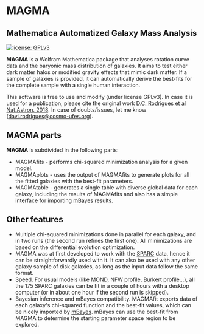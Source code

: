 # MAGMA
## Mathematica Automatized Galaxy Mass Analysis
[![license: GPLv3](https://img.shields.io/badge/license-GPLv3-brightgreen.svg)](https://github.com/davi-rodrigues/MAGMA/blob/master/LICENSE.txt)

**MAGMA** is a Wolfram Mathematica package that analyses rotation curve data and the baryonic mass distribution of galaxies. It aims to test either dark matter halos or modified gravity effects that mimic dark matter. If a sample of galaxies is provided, it can automatically derive the best-fits for the complete sample with a single human interaction. 

This software is free to use and modify (under license GPLv3). In case it is used for a publication, please cite the original work [D.C. Rodrigues et al Nat.Astron. 2018](http://www.nature.com/articles/s41550-018-0498-9). In case of doubts/issues, let me know (davi.rodrigues@cosmo-ufes.org).


## MAGMA parts

**MAGMA** is subdivided in the following parts:
* MAGMAfits - performs chi-squared minimization analysis for a given model.
* MAGMAplots - uses the output of MAGMAfits to generate plots for all the fitted galaxies with the best-fit parameters.
* MAGMAtable - generates a single table with diverse global data for each galaxy, including the results of MAGMAfits and also has a simple interface for importing [mBayes](https://github.com/valerio-marra/mBayes) results.

## Other features

* Multiple chi-squared minimizations done in parallel for each galaxy, and in two runs (the second run refines the first one). All minimizations are based on the differential evolution optimization. 
* MAGMA was at first developed to work with the [SPARC](http://astroweb.cwru.edu/SPARC/) data, hence it can be straightforwardly used with it. It can also be used with any other galaxy sample of disk galaxies, as long as the input data follow the same format. 
* Speed. For usual models (like MOND, NFW profile, Burkert profile...), all the 175 SPARC galaxies can be fit in a couple of hours with a desktop computer (or in about one hour if the second run is skipped).
* Bayesian inference and mBayes compatibility. MAGMAfit exports data of each galaxy's chi-squared function and the best-fit values, which can be nicely imported by [mBayes](https://github.com/valerio-marra/mBayes). mBayes can use the best-fit from MAGMA to determine the starting parameter space region to be explored.

